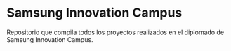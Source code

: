 # Samsung Innovation Campus 
Repositorio que compila todos los proyectos realizados en el diplomado de Samsung Innovation Campus. 
